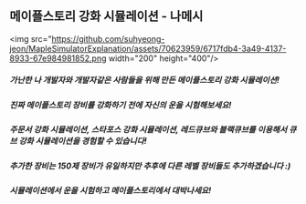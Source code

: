 ## 메이플스토리 강화 시뮬레이션 - 나메시

<img src="https://github.com/suhyeong-jeon/MapleSimulatorExplanation/assets/70623959/6717fdb4-3a49-4137-8933-67e984981852.png  width="200" height="400"/>


##### 가난한 나 개발자와 개발자같은 사람들을 위해 만든 메이플스토리 강화 시뮬레이션!

##### 진짜 메이플스토리 장비를 강화하기 전에 자신의 운을 시험해보세요!

##### 주문서 강화 시뮬레이션, 스타포스 강화 시뮬레이션, 레드큐브와 블랙큐브를 이용해서 큐브 강화 시뮬레이션을 경험할 수 있습니다!

##### 추가한 장비는 150제 장비가 유일하지만 추후에 다른 레벨 장비들도 추가하겠습니다 :)

##### 시뮬레이션에서 운을 시험하고 메이플스토리에서 대박나세요!
